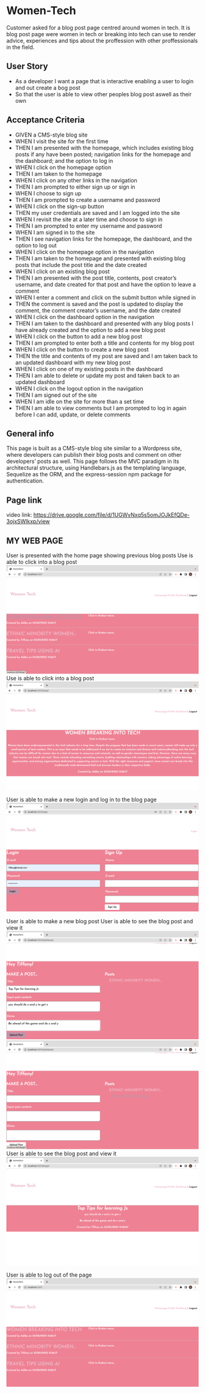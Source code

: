 # Women-Tech

Customer asked for a blog post page centred around women in tech. It is blog post page were women in tech or breaking into tech can use to render advice, experiences and tips about the proffession with other proffessionals in the field.

## User Story

- As a developer I want a page that is interactive enabling a user to login and out create a bog post
- So that the user is able to view other peoples blog post aswell as their own


## Acceptance Criteria

- GIVEN a CMS-style blog site
- WHEN I visit the site for the first time
- THEN I am presented with the homepage, which includes existing blog posts if any have been posted; navigation links for the homepage and the dashboard; and the option to log in
- WHEN I click on the homepage option
- THEN I am taken to the homepage
- WHEN I click on any other links in the navigation
- THEN I am prompted to either sign up or sign in
- WHEN I choose to sign up
- THEN I am prompted to create a username and password
- WHEN I click on the sign-up button
- THEN my user credentials are saved and I am logged into the site
- WHEN I revisit the site at a later time and choose to sign in
- THEN I am prompted to enter my username and password
- WHEN I am signed in to the site
- THEN I see navigation links for the homepage, the dashboard, and the option to log out
- WHEN I click on the homepage option in the navigation
- THEN I am taken to the homepage and presented with existing blog posts that include the post title and the date created
- WHEN I click on an existing blog post
- THEN I am presented with the post title, contents, post creator’s username, and date created for that post and have the option to leave a comment
- WHEN I enter a comment and click on the submit button while signed in
- THEN the comment is saved and the post is updated to display the comment, the comment creator’s username, and the date created
- WHEN I click on the dashboard option in the navigation
- THEN I am taken to the dashboard and presented with any blog posts I have already created and the option to add a new blog post
- WHEN I click on the button to add a new blog post
- THEN I am prompted to enter both a title and contents for my blog post
- WHEN I click on the button to create a new blog post
- THEN the title and contents of my post are saved and I am taken back to an updated dashboard with my new blog post
- WHEN I click on one of my existing posts in the dashboard
- THEN I am able to delete or update my post and taken back to an updated dashboard
- WHEN I click on the logout option in the navigation
- THEN I am signed out of the site
- WHEN I am idle on the site for more than a set time
- THEN I am able to view comments but I am prompted to log in again before I can add, update, or delete comments
 

## General info
This page is built as a CMS-style blog site similar to a Wordpress site, where developers can publish their blog posts and comment on other developers’ posts as well. This page follows the MVC paradigm in its architectural structure, using Handlebars.js as the templating language, Sequelize as the ORM, and the express-session npm package for authentication.

## Page link
video link: https://drive.google.com/file/d/1UGWvNxq5s5omJOJkEfQDe-3ojxSWlkxp/view



## MY WEB PAGE
User is presented with the home page showing previous blog posts
Use is able to click into a blog post
![](/public/images/blog-2-3.png)
Use is able to click into a blog post
![](/public/images/blog-3.png)


User is able to make a new login and log in to the blog page
![](/public/images/blog-1.png)

User is able to make a new blog post 
User is able to see the blog post and view it 
![](/public/images/blog-4.png)
![](/public/images/blog-5.png)
User is able to see the blog post and view it 
![](/public/images/blog-6.png)

User is able to log out of the page
![](/public/images/blog-2.png)